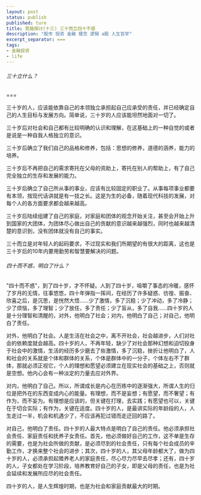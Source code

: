 ```yaml
---
layout: post
status: publish
published: ture
title: 思路探讨(十三) 三十而立四十不惑
description: "股市 投资 金融 理念 逻辑 a股 人生哲学"
excerpt_separator: ===
tags:
- 金融投资
- life
---
```


###### 三十立什么？

===

三十岁的人，应该能依靠自己的本领独立承担起自己应承受的责任，并已经确定自己的人生目标与发展方向。简单说，三十岁的人应该能坦然地面对一切了。

三十岁后对社会和自己都有比较明确的认识和理解，在这基础上的一种自觉的或者是说是一种自我人格独立的意识。

三十岁后确立了我们自己的品格和修养，包括：思想的修养，道德的涵养，能力的培养。

三十岁后不再把自己的需求寄托在父母的资助上，寄托在别人的帮助上，有了自己完全独立的生存和发展的能力。

三十岁后确立了自己所从事的事业，应该有比较固定的职业了。从事每项事业都要有本领，按现代话讲就是有一技之长。这是为生的必备，随着现代科技的发展，对每个人的各方面要求都会越来越高。

三十岁后陆续组建了自己的家庭，对家庭和团体的观念开始关注，甚至会开始上升到国家的大团体，为团体尽心做出自己的贡献的意识越来越强烈，同时也越来越清楚的意识到，没有团体就没有自己的事实。

三十而立是对年轻人的起码要求，不过现实和我们所期望的有很大的距离，这也是三十岁后的10年内要用勤劳和智慧要解决的问题。

###### 四十而不惑，明白了什么？

"四十而不惑"，到了四十岁，才不怀疑。人到了四十岁，咀嚼了事态的冷暖，感怀了岁月的无情，往事悠悠，四十年弹指一挥间，在经历了许多疑惑、彷徨、振奋、欣喜之后，是沉思，是恍然大悟……少了激情，多了沉稳；少了冲动，多了冷静；少了烦恼，多了理智；少了放任，多了责任；少了盲从，多了自我……四十岁的人是十分理智和清醒的，对外，他明白了社会；对内，他明白了自己；对自己，他明白了责任。

对外，他明白了社会。人是生活在社会之中，离不开社会，社会越进步，人们对社会的依赖度就会越高。四十岁的人，不再年轻，缺少了对社会那种幻想和迫切投身于社会中的激情，生活的经历多少磨去了些激情，多了沉稳，挫折让他明白了，人和社会的关系就是个体和群体的关系，个体是群体中的一分子，个体左右不了群体，那就必须正视它，个人的理想和愿望必须建立在现实社会的基础之上，否则就是空想。他内心会有一种淡定的力量去应对外界。

对内，他明白了自己。所以，所谓成长是内心在历练中的逐渐强大，所谓人生的归位是把外在的东西变成内心的能量。有理想，而不是妄想；有愿望，而不奢望；有作为，而不妄为。有理想是应该的，但关键在打理，去实践；有愿望也可以，关键在于切合实际；有作为，关键在适度。四十岁的人，是最讲实际的年龄段的人，人生走过一半，机会和机遇少了，不应该再犯过错而走迂回的路了。

对自己，他明白了责任。四十岁的人最大特点是明白了自己的责任。他必须承担社会责任、家庭责任和抚养子女责任。首先，他必须做好自己的工作，这不单是生存的需要，也是为社会所做的贡献，是必须尽到的社会责任，只有每个社会成员的辛勤工作，才换来整个社会的进步；其次，四十岁的人，其父母年龄都大了，做为四十岁的人，必须承担起赡养老人的家庭责任，尽心尽力尽早去尽孝；还有，四十岁的人，子女都处在学习阶段，培养教育好自己的子女，即是父母的责任，也是为社会延续和发展所应尽的社会责任。

四十岁的人，是人生辉煌时期，也是为社会和家庭贡献最大的时期。

